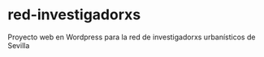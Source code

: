 # red-investigadorxs
Proyecto web en Wordpress para la red de investigadorxs urbanísticos de Sevilla
